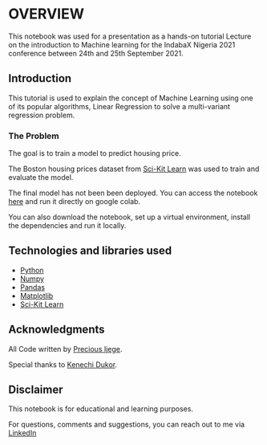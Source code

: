 # OVERVIEW

This notebook was used for a presentation as a hands-on tutorial Lecture on the introduction to Machine learning for the IndabaX Nigeria 2021 conference between 24th and 25th September 2021.

## Introduction

This tutorial is used to explain the concept of Machine Learning using one of its popular algorithms, Linear Regression to solve a multi-variant regression problem.

### The Problem

The goal is to train a model to predict housing price.

The Boston housing prices dataset from [Sci-Kit Learn](https://scikit-learn.org/stable/) was used to train and evaluate the model.


The final model has not been been deployed. You can access the notebook [here](https://colab.research.google.com/drive/1BUJ-YOAgbaHWhjS8X2Mdc3Wd3grtzuGh?usp=sharing) and run it directly on google colab.

You can also download the notebook, set up a virtual environment, install the dependencies and run it locally.

## Technologies and libraries used

* [Python](https://www.python.org/)
* [Numpy](https://numpy.org/doc/)
* [Pandas](https://pandas.pydata.org/docs/)
* [Matplotlib](https://matplotlib.org/)
* [Sci-Kit Learn](https://scikit-learn.org/stable/)

## Acknowledgments

All Code written by [Precious Ijege](https://www.linkedin.com/in/precious-ijege-908a00168/).

Special thanks to [Kenechi Dukor](https://www.linkedin.com/in/kenechi-dukor-a30462b6/).

## Disclaimer

This notebook is for educational and learning purposes.

For questions, comments and suggestions, you can reach out to me via [LinkedIn](https://www.linkedin.com/in/precious-ijege-908a00168/)
